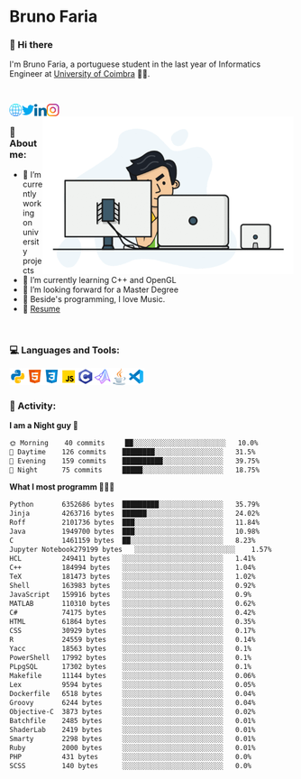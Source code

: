 # Bruno Faria

### 👋 Hi there

I'm Bruno Faria, a portuguese student in the last year of Informatics Engineer at [University of Coimbra](uc.pt/en) 👨‍🎓.

<br/>

[<img align="left" width="22px" alt="Website" src="https://github.com/brunofaria1322/brunofaria1322/blob/master/assets/social/global.svg"/>][website]
[<img align="left" width="22px" alt="Twitter" src="https://github.com/brunofaria1322/brunofaria1322/blob/master/assets/social/twitter.svg"/>][twitter]
[<img align="left" width="22px" alt="LinkedIn" src="https://github.com/brunofaria1322/brunofaria1322/blob/master/assets/social/linkedin.svg"/>][linkedin]
[<img align="left" width="22px" alt="Instagram" src="https://github.com/brunofaria1322/brunofaria1322/blob/master/assets/social/instagram.svg"/>][instagram]

<img align="right" height = "280" alt="GIF" src="https://github.com/brunofaria1322/brunofaria1322/blob/master/assets/animation.gif"/>

<br />

### 📕 About me:

- 🔭 I’m currently working on university projects
- 🌱 I’m currently learning C++ and OpenGL
- 💼 I’m looking forward for a Master Degree
- 💙 Beside's programming, I love Music.
- 📝 [Resume](https://en.wikipedia.org/wiki/HTTP_404)


<br />

### 💻 Languages and Tools:

<img align="left" width="30px" alt= "Python" src="https://github.com/brunofaria1322/brunofaria1322/blob/master/assets/skills/python.svg"/>
<img align="left" width="30px" alt= "Html5" src="https://github.com/brunofaria1322/brunofaria1322/blob/master/assets/skills/html5.svg"/>
<img align="left" width="30px" alt= "Css3" src="https://github.com/brunofaria1322/brunofaria1322/blob/master/assets/skills/css3.svg"/>
<img align="left" width="30px" alt= "JavaScript" src="https://github.com/brunofaria1322/brunofaria1322/blob/master/assets/skills/javascript.svg"/>
<img align="left" width="30px" alt= "C" src="https://github.com/brunofaria1322/brunofaria1322/blob/master/assets/skills/c.svg"/>
<img align="left" width="30px" alt= "Matlab" src="https://github.com/brunofaria1322/brunofaria1322/blob/master/assets/skills/matlab.svg"/>
<img align="left" width="30px" alt= "Java" src="https://github.com/brunofaria1322/brunofaria1322/blob/master/assets/skills/java.svg"/>
<img align="left" width="30px" alt= "Visual Studio Code" src="https://github.com/brunofaria1322/brunofaria1322/blob/master/assets/skills/vscode.svg"/>

<br />
<br />

### 🚩 Activity:

<!--START_SECTION:stats-->
**I am a Night guy 🌙** 

```text
🌞 Morning    40 commits     ██░░░░░░░░░░░░░░░░░░░░░░░	10.0% 
🌆 Daytime    126 commits    ████████░░░░░░░░░░░░░░░░░	31.5% 
🌃 Evening    159 commits    ██████████░░░░░░░░░░░░░░░	39.75% 
🌙 Night      75 commits     █████░░░░░░░░░░░░░░░░░░░░	18.75%

```
**What I most programm 👨🏽‍💻** 

```text
Python       6352686 bytes  █████████░░░░░░░░░░░░░░░░	35.79% 
Jinja        4263716 bytes  ██████░░░░░░░░░░░░░░░░░░░	24.02% 
Roff         2101736 bytes  ███░░░░░░░░░░░░░░░░░░░░░░	11.84% 
Java         1949700 bytes  ███░░░░░░░░░░░░░░░░░░░░░░	10.98% 
C            1461159 bytes  ██░░░░░░░░░░░░░░░░░░░░░░░	8.23% 
Jupyter Notebook279199 bytes   ░░░░░░░░░░░░░░░░░░░░░░░░░	1.57% 
HCL          249411 bytes   ░░░░░░░░░░░░░░░░░░░░░░░░░	1.41% 
C++          184994 bytes   ░░░░░░░░░░░░░░░░░░░░░░░░░	1.04% 
TeX          181473 bytes   ░░░░░░░░░░░░░░░░░░░░░░░░░	1.02% 
Shell        163983 bytes   ░░░░░░░░░░░░░░░░░░░░░░░░░	0.92% 
JavaScript   159916 bytes   ░░░░░░░░░░░░░░░░░░░░░░░░░	0.9% 
MATLAB       110310 bytes   ░░░░░░░░░░░░░░░░░░░░░░░░░	0.62% 
C#           74175 bytes    ░░░░░░░░░░░░░░░░░░░░░░░░░	0.42% 
HTML         61864 bytes    ░░░░░░░░░░░░░░░░░░░░░░░░░	0.35% 
CSS          30929 bytes    ░░░░░░░░░░░░░░░░░░░░░░░░░	0.17% 
R            24559 bytes    ░░░░░░░░░░░░░░░░░░░░░░░░░	0.14% 
Yacc         18563 bytes    ░░░░░░░░░░░░░░░░░░░░░░░░░	0.1% 
PowerShell   17992 bytes    ░░░░░░░░░░░░░░░░░░░░░░░░░	0.1% 
PLpgSQL      17302 bytes    ░░░░░░░░░░░░░░░░░░░░░░░░░	0.1% 
Makefile     11144 bytes    ░░░░░░░░░░░░░░░░░░░░░░░░░	0.06% 
Lex          9594 bytes     ░░░░░░░░░░░░░░░░░░░░░░░░░	0.05% 
Dockerfile   6518 bytes     ░░░░░░░░░░░░░░░░░░░░░░░░░	0.04% 
Groovy       6244 bytes     ░░░░░░░░░░░░░░░░░░░░░░░░░	0.04% 
Objective-C  3873 bytes     ░░░░░░░░░░░░░░░░░░░░░░░░░	0.02% 
Batchfile    2485 bytes     ░░░░░░░░░░░░░░░░░░░░░░░░░	0.01% 
ShaderLab    2419 bytes     ░░░░░░░░░░░░░░░░░░░░░░░░░	0.01% 
Smarty       2298 bytes     ░░░░░░░░░░░░░░░░░░░░░░░░░	0.01% 
Ruby         2000 bytes     ░░░░░░░░░░░░░░░░░░░░░░░░░	0.01% 
PHP          431 bytes      ░░░░░░░░░░░░░░░░░░░░░░░░░	0.0% 
SCSS         140 bytes      ░░░░░░░░░░░░░░░░░░░░░░░░░	0.0%
```


<!--END_SECTION:stats-->


[website]: https://brunofaria1322.github.io
[twitter]: https://twitter.com/brunofaria_1322
[instagram]: https://instagram.com/brunofaria_1322
[linkedin]: https://linkedin.com/in/bruno-faria
